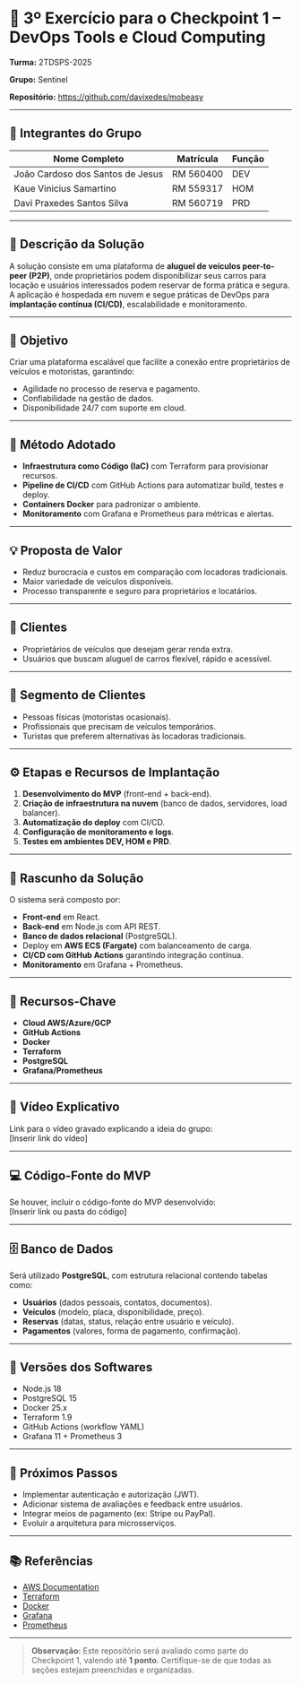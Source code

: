 # 🧪 3º Exercício para o Checkpoint 1 – DevOps Tools e Cloud Computing

**Turma:** 2TDSPS-2025  

**Grupo:** Sentinel  

**Repositório:** https://github.com/davixedes/mobeasy 

---

## 👥 Integrantes do Grupo

| Nome Completo | Matrícula | Função |
|---------------|-----------|--------|
| João Cardoso dos Santos de Jesus      | RM 560400    | DEV    |
| Kaue Vinicius Samartino               | RM 559317    | HOM    |
| Davi Praxedes Santos Silva            | RM 560719    | PRD    |

---

## 📝 Descrição da Solução
A solução consiste em uma plataforma de **aluguel de veículos peer-to-peer (P2P)**, onde proprietários podem disponibilizar seus carros para locação e usuários interessados podem reservar de forma prática e segura.  
A aplicação é hospedada em nuvem e segue práticas de DevOps para **implantação contínua (CI/CD)**, escalabilidade e monitoramento.

---

## 🎯 Objetivo
Criar uma plataforma escalável que facilite a conexão entre proprietários de veículos e motoristas, garantindo:
- Agilidade no processo de reserva e pagamento.  
- Confiabilidade na gestão de dados.  
- Disponibilidade 24/7 com suporte em cloud.

---

## 🧭 Método Adotado
- **Infraestrutura como Código (IaC)** com Terraform para provisionar recursos.  
- **Pipeline de CI/CD** com GitHub Actions para automatizar build, testes e deploy.  
- **Containers Docker** para padronizar o ambiente.  
- **Monitoramento** com Grafana e Prometheus para métricas e alertas.

---

## 💡 Proposta de Valor
- Reduz burocracia e custos em comparação com locadoras tradicionais.  
- Maior variedade de veículos disponíveis.  
- Processo transparente e seguro para proprietários e locatários.  

---

## 👤 Clientes
- Proprietários de veículos que desejam gerar renda extra.  
- Usuários que buscam aluguel de carros flexível, rápido e acessível.

---

## 🧩 Segmento de Clientes
- Pessoas físicas (motoristas ocasionais).  
- Profissionais que precisam de veículos temporários.  
- Turistas que preferem alternativas às locadoras tradicionais.

---

## ⚙️ Etapas e Recursos de Implantação
1. **Desenvolvimento do MVP** (front-end + back-end).  
2. **Criação de infraestrutura na nuvem** (banco de dados, servidores, load balancer).  
3. **Automatização do deploy** com CI/CD.  
4. **Configuração de monitoramento e logs**.  
5. **Testes em ambientes DEV, HOM e PRD**.  

---

## 🧱 Rascunho da Solução
O sistema será composto por:  
- **Front-end** em React.  
- **Back-end** em Node.js com API REST.  
- **Banco de dados relacional** (PostgreSQL).  
- Deploy em **AWS ECS (Fargate)** com balanceamento de carga.  
- **CI/CD com GitHub Actions** garantindo integração contínua.  
- **Monitoramento** em Grafana + Prometheus.  

---

## 🔑 Recursos-Chave
- **Cloud AWS/Azure/GCP**  
- **GitHub Actions**  
- **Docker**  
- **Terraform**  
- **PostgreSQL**  
- **Grafana/Prometheus**  

---

## 🎥 Vídeo Explicativo
Link para o vídeo gravado explicando a ideia do grupo:  
[Inserir link do vídeo]

---

## 💻 Código-Fonte do MVP
Se houver, incluir o código-fonte do MVP desenvolvido:  
[Inserir link ou pasta do código]

---

## 🗄️ Banco de Dados
Será utilizado **PostgreSQL**, com estrutura relacional contendo tabelas como:  
- **Usuários** (dados pessoais, contatos, documentos).  
- **Veículos** (modelo, placa, disponibilidade, preço).  
- **Reservas** (datas, status, relação entre usuário e veículo).  
- **Pagamentos** (valores, forma de pagamento, confirmação).  

---

## 🧮 Versões dos Softwares
- Node.js 18  
- PostgreSQL 15  
- Docker 25.x  
- Terraform 1.9  
- GitHub Actions (workflow YAML)  
- Grafana 11 + Prometheus 3  

---

## 🚀 Próximos Passos
- Implementar autenticação e autorização (JWT).  
- Adicionar sistema de avaliações e feedback entre usuários.  
- Integrar meios de pagamento (ex: Stripe ou PayPal).  
- Evoluir a arquitetura para microsserviços.  

---

## 📚 Referências
- [AWS Documentation](https://docs.aws.amazon.com/)  
- [Terraform](https://developer.hashicorp.com/terraform/docs)  
- [Docker](https://docs.docker.com/)  
- [Grafana](https://grafana.com/docs/)  
- [Prometheus](https://prometheus.io/docs/)  

---

> **Observação:** Este repositório será avaliado como parte do Checkpoint 1, valendo até **1 ponto**. Certifique-se de que todas as seções estejam preenchidas e organizadas.
